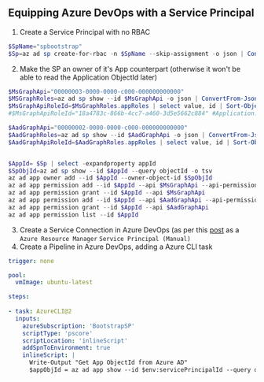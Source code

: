## Equipping Azure DevOps with a Service Principal

1. Create a Service Principal with no RBAC
```powershell
$SpName="spbootstrap"
$Sp=az ad sp create-for-rbac -n $SpName --skip-assignment -o json | ConvertFrom-Json
```

2. Make the SP an owner of it's App counterpart (otherwise it won't be able to read the Application ObjectId later)

```powershell
$MsGraphApi="00000003-0000-0000-c000-000000000000"
$MSGraphRoles=az ad sp show --id $MsGraphApi -o json | ConvertFrom-Json
$MsGraphApiRoleId=$MsGraphRoles.appRoles | select value, id | Sort-Object value | where-object value -eq "Application.ReadWrite.OwnedBy" | select -expandproperty id 
#$MsGraphApiRoleId="18a4783c-866b-4cc7-a460-3d5e5662c884" #Application.ReadWriteOwnedBy

$AadGraphApi="00000002-0000-0000-c000-000000000000"
$AadGraphRoles=az ad sp show --id $AadGraphApi -o json | ConvertFrom-Json
$AadGraphApiRoleId=$AadGraphRoles.appRoles | select value, id | Sort-Object value | where-object value -eq "Application.ReadWrite.OwnedBy" | select -expandproperty id 


$AppId= $Sp | select -expandproperty appId
$SpObjId=az ad sp show --id $AppId --query objectId -o tsv
az ad app owner add --id $AppId --owner-object-id $SpObjId
az ad app permission add --id $AppId --api $MsGraphApi --api-permissions "$MsGraphApiRoleId=Role"
az ad app permission grant --id $AppId --api $MsGraphApi
az ad app permission add --id $AppId --api $AadGraphApi --api-permissions "$AadGraphApiRoleId=Role"
az ad app permission grant --id $AppId --api $AadGraphApi
az ad app permission list --id $AppId
```

3. Create a Service Connection in Azure DevOps (as per this [post](https://gordon.byers.me/azure/create-empty-azure-azuredevops-serviceconnections.html) as a `Azure Resource Manager` `Service Principal (Manual)`
4. Create a Pipeline in Azure DevOps, adding a Azure CLI task

```yaml
trigger: none

pool:
  vmImage: ubuntu-latest

steps:
      
- task: AzureCLI@2
  inputs:
    azureSubscription: 'BootstrapSP'
    scriptType: 'pscore'
    scriptLocation: 'inlineScript'
    addSpnToEnvironment: true
    inlineScript: |     
      Write-Output "Get App ObjectId from Azure AD"
      $appObjId = az ad app show --id $env:servicePrincipalId --query objectId -o tsv
```
